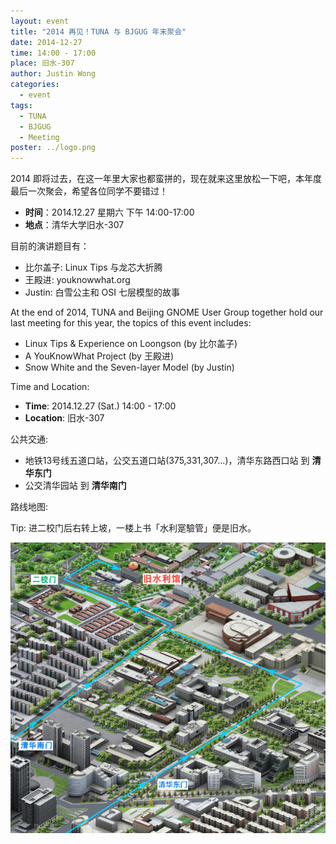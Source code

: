 ```yaml
---
layout: event
title: "2014 再见！TUNA 与 BJGUG 年末聚会"
date: 2014-12-27
time: 14:00 - 17:00
place: 旧水-307
author: Justin Wong
categories:
  - event
tags:
  - TUNA
  - BJGUG
  - Meeting
poster: ../logo.png
---
```


2014 即将过去，在这一年里大家也都蛮拼的，现在就来这里放松一下吧，本年度最后一次聚会，希望各位同学不要错过！

* **时间**：2014.12.27 星期六 下午 14:00-17:00
* **地点**：清华大学旧水-307

目前的演讲题目有：

- 比尔盖子: Linux Tips 与龙芯大折腾
- 王殿进: youknowwhat.org
- Justin: 白雪公主和 OSI 七层模型的故事

<!-- more -->

At the end of 2014, TUNA and Beijing GNOME User Group together hold our last meeting for this year, the topics
of this event includes:

* Linux Tips & Experience on Loongson (by 比尔盖子)
* A YouKnowWhat Project (by 王殿进)
* Snow White and the Seven-layer Model (by Justin)

Time and Location:

- **Time**: 2014.12.27 (Sat.) 14:00 - 17:00
- **Location**: 旧水-307

公共交通:

- 地铁13号线五道口站，公交五道口站(375,331,307...)，清华东路西口站 到 **清华东门**
- 公交清华园站 到 **清华南门**

路线地图:

Tip: 进二校门后右转上坡，一楼上书「水利寔驗管」便是旧水。

![](/assets/img/events/jiushui-map.png)


